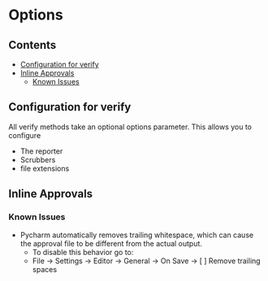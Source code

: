 # Options

<!-- toc -->
## Contents

  * [Configuration for verify](#configuration-for-verify)
  * [Inline Approvals](#inline-approvals)
    * [Known Issues](#known-issues)<!-- endToc -->

## Configuration for verify

All verify methods take an optional options parameter. This allows you to configure

- The reporter
- Scrubbers
- file extensions

## Inline Approvals

### Known Issues

- Pycharm automatically removes trailing whitespace, which can cause the approval file to be different from the actual output.
  - To disable this behavior go to:
  - File -> Settings -> Editor -> General -> On Save -> [ ] Remove trailing spaces
